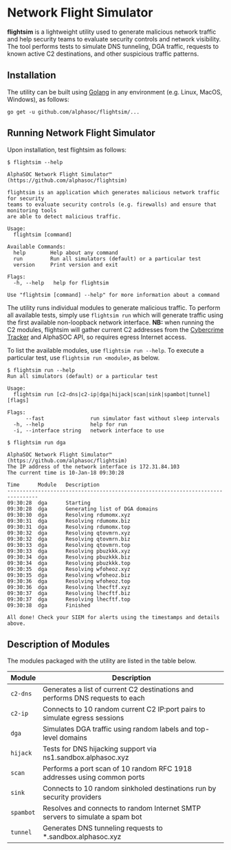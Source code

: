 # Network Flight Simulator
**flightsim** is a lightweight utility used to generate malicious network traffic and help security teams to evaluate security controls and network visibility. The tool performs tests to simulate DNS tunneling, DGA traffic, requests to known active C2 destinations, and other suspicious traffic patterns.

## Installation
The utility can be built using [Golang](https://golang.org/doc/install) in any environment (e.g. Linux, MacOS, Windows), as follows:

```
go get -u github.com/alphasoc/flightsim/...
```

## Running Network Flight Simulator
Upon installation, test flightsim as follows:

```
$ flightsim --help

AlphaSOC Network Flight Simulator™ (https://github.com/alphasoc/flightsim)

flightsim is an application which generates malicious network traffic for security
teams to evaluate security controls (e.g. firewalls) and ensure that monitoring tools
are able to detect malicious traffic.

Usage:
  flightsim [command]

Available Commands:
  help        Help about any command
  run         Run all simulators (default) or a particular test
  version     Print version and exit

Flags:
  -h, --help   help for flightsim

Use "flightsim [command] --help" for more information about a command
```

The utility runs individual modules to generate malicious traffic. To perform all available tests, simply use `flightsim run` which will generate traffic using the first available non-loopback network interface. **NB:** when running the C2 modules, flightsim will gather current C2 addresses from the [Cybercrime Tracker](http://cybercrime-tracker.net) and AlphaSOC API, so requires egress Internet access.

To list the available modules, use `flightsim run --help`. To execute a particular test, use `flightsim run <module>`, as below.

```
$ flightsim run --help
Run all simulators (default) or a particular test

Usage:
  flightsim run [c2-dns|c2-ip|dga|hijack|scan|sink|spambot|tunnel] [flags]

Flags:
      --fast               run simulator fast without sleep intervals
  -h, --help               help for run
  -i, --interface string   network interface to use

$ flightsim run dga

AlphaSOC Network Flight Simulator™ (https://github.com/alphasoc/flightsim)
The IP address of the network interface is 172.31.84.103
The current time is 10-Jan-18 09:30:28

Time      Module   Description
--------------------------------------------------------------------------------
09:30:28  dga      Starting
09:30:28  dga      Generating list of DGA domains
09:30:30  dga      Resolving rdumomx.xyz
09:30:31  dga      Resolving rdumomx.biz
09:30:31  dga      Resolving rdumomx.top
09:30:32  dga      Resolving qtovmrn.xyz
09:30:32  dga      Resolving qtovmrn.biz
09:30:33  dga      Resolving qtovmrn.top
09:30:33  dga      Resolving pbuzkkk.xyz
09:30:34  dga      Resolving pbuzkkk.biz
09:30:34  dga      Resolving pbuzkkk.top
09:30:35  dga      Resolving wfoheoz.xyz
09:30:35  dga      Resolving wfoheoz.biz
09:30:36  dga      Resolving wfoheoz.top
09:30:36  dga      Resolving lhecftf.xyz
09:30:37  dga      Resolving lhecftf.biz
09:30:37  dga      Resolving lhecftf.top
09:30:38  dga      Finished

All done! Check your SIEM for alerts using the timestamps and details above.
```

## Description of Modules
The modules packaged with the utility are listed in the table below.

| Module   | Description                                                                   |
|----------|-------------------------------------------------------------------------------|
| `c2-dns` | Generates a list of current C2 destinations and performs DNS requests to each |
| `c2-ip`  | Connects to 10 random current C2 IP:port pairs to simulate egress sessions    |
| `dga`    | Simulates DGA traffic using random labels and top-level domains               |
| `hijack` | Tests for DNS hijacking support via ns1.sandbox.alphasoc.xyz                  |
| `scan`   | Performs a port scan of 10 random RFC 1918 addresses using common ports       |
| `sink`   | Connects to 10 random sinkholed destinations run by security providers        |
| `spambot`| Resolves and connects to random Internet SMTP servers to simulate a spam bot  |
| `tunnel` | Generates DNS tunneling requests to *.sandbox.alphasoc.xyz                    |
